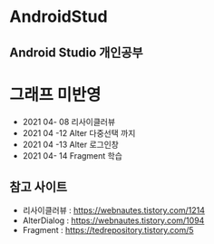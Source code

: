 # AndroidStud 

## Android Studio 개인공부






# 그래프 미반영
* 2021 04- 08 리사이클러뷰
* 2021 04 -12 Alter 다중선택 까지
* 2021 04 -13 Alter 로그인창 
* 2021 04- 14 Fragment 학습

## 참고 사이트
* 리사이클러뷰 : https://webnautes.tistory.com/1214
* AlterDialog : https://webnautes.tistory.com/1094
* Fragment    : https://tedrepository.tistory.com/5

